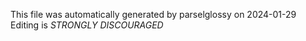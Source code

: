 This file was automatically generated by parselglossy on 2024-01-29
Editing is *STRONGLY DISCOURAGED*
